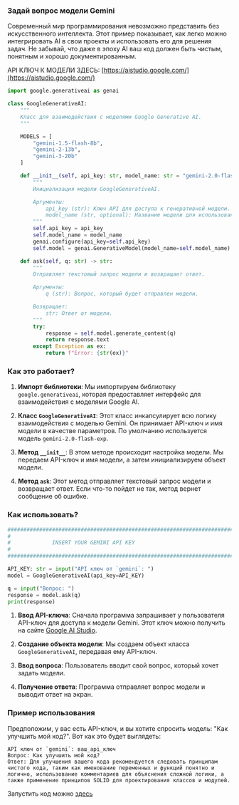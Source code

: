 ### Задай вопрос модели Gemini

Современный мир программирования невозможно представить без искусственного интеллекта. 
Этот пример показывает, как легко можно интегрировать AI в свои проекты и использовать его для решения задач. 
Не забывай, что даже в эпоху AI ваш код должен быть чистым, понятным и хорошо документированным. 




API КЛЮЧ К МОДЕЛИ ЗДЕСЬ: [https://aistudio.google.com/](https://aistudio.google.com/) 




```python
import google.generativeai as genai

class GoogleGenerativeAI:
    """
    Класс для взаимодействия с моделями Google Generative AI.
    """

    MODELS = [
        "gemini-1.5-flash-8b",
        "gemini-2-13b",
        "gemini-3-20b"
    ]

    def __init__(self, api_key: str, model_name: str = "gemini-2.0-flash-exp"):
        """
        Инициализация модели GoogleGenerativeAI.

        Аргументы:
            api_key (str): Ключ API для доступа к генеративной модели.
            model_name (str, optional): Название модели для использования. По умолчанию "gemini-2.0-flash-exp".
        """
        self.api_key = api_key
        self.model_name = model_name
        genai.configure(api_key=self.api_key)
        self.model = genai.GenerativeModel(model_name=self.model_name)

    def ask(self, q: str) -> str:
        """
        Отправляет текстовый запрос модели и возвращает ответ.

        Аргументы:
            q (str): Вопрос, который будет отправлен модели.

        Возвращает:
            str: Ответ от модели.
        """
        try:
            response = self.model.generate_content(q)
            return response.text
        except Exception as ex:
            return f"Error: {str(ex)}"
```

### Как это работает?

1. **Импорт библиотеки**: Мы импортируем библиотеку `google.generativeai`, которая предоставляет интерфейс для взаимодействия с моделями Google AI.

2. **Класс `GoogleGenerativeAI`**: Этот класс инкапсулирует всю логику взаимодействия с моделью Gemini. Он принимает API-ключ и имя модели в качестве параметров. По умолчанию используется модель `gemini-2.0-flash-exp`.

3. **Метод `__init__`**: В этом методе происходит настройка модели. Мы передаем API-ключ и имя модели, а затем инициализируем объект модели.

4. **Метод `ask`**: Этот метод отправляет текстовый запрос модели и возвращает ответ. Если что-то пойдет не так, метод вернет сообщение об ошибке.

### Как использовать?

```python
################################################################################
#                                                                              #
#             INSERT YOUR GEMINI API KEY                                       #
#                                                                              #
################################################################################

API_KEY: str = input("API ключ от `gemini`: ")
model = GoogleGenerativeAI(api_key=API_KEY)

q = input("Вопрос: ")
response = model.ask(q)
print(response)
```

1. **Ввод API-ключа**: Сначала программа запрашивает у пользователя API-ключ для доступа к модели Gemini. Этот ключ можно получить на сайте [Google AI Studio](https://aistudio.google.com/).

2. **Создание объекта модели**: Мы создаем объект класса `GoogleGenerativeAI`, передавая ему API-ключ.

3. **Ввод вопроса**: Пользователь вводит свой вопрос, который хочет задать модели.

4. **Получение ответа**: Программа отправляет вопрос модели и выводит ответ на экран.

### Пример использования

Предположим, у вас есть API-ключ, и вы хотите спросить модель: "Как улучшить мой код?". Вот как это будет выглядеть:

```
API ключ от `gemini`: ваш_api_ключ
Вопрос: Как улучшить мой код?
Ответ: Для улучшения вашего кода рекомендуется следовать принципам чистого кода, таким как именование переменных и функций понятно и логично, использование комментариев для объяснения сложной логики, а также применение принципов SOLID для проектирования классов и модулей.
```


Запустить код можно [здесь](https://colab.research.google.com/github/hypo69/101_python_computer_games_ru/blob/master/GAMES/ASK_GEMINI/ask_gemini_ru.ipynb)